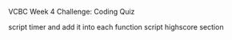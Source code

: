 VCBC Week 4 Challenge: Coding Quiz

<!-- todo -->
script timer and add it into each function
script highscore section
